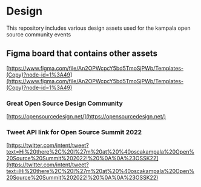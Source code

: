 # Design
This repository includes various design assets used for the kampala open source community events

## Figma board that contains other assets

[https://www.figma.com/file/An2OPWcpcY5bd5TmoSjPWb/Templates-(Copy)?node-id=1%3A49](https://www.figma.com/file/An2OPWcpcY5bd5TmoSjPWb/Templates-(Copy)?node-id=1%3A49)

### Great Open Source Design Community

[https://opensourcedesign.net/](https://opensourcedesign.net/)

### Tweet API link for Open Source Summit 2022

[https://twitter.com/intent/tweet?text=Hi%20there%2C%20I%27m%20at%20%40oscakampala%20Open%20Source%20Summit%202022!%20%0A%0A%23OSSK22](https://twitter.com/intent/tweet?text=Hi%20there%2C%20I%27m%20at%20%40oscakampala%20Open%20Source%20Summit%202022!%20%0A%0A%23OSSK22)
